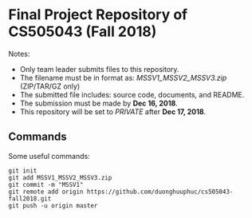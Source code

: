 ﻿# Final Project Repository of CS505043 (Fall 2018)

Notes:

 - Only team leader submits files to this repository.
 - The filename must be in format as: *MSSV1_MSSV2_MSSV3.zip* (ZIP/TAR/GZ  only)
 - The submitted file includes: source code, documents, and README.
 - The submission must be made by **Dec 16, 2018**.
 - This repository will be set to *PRIVATE* after **Dec 17, 2018**.

 ## Commands
Some useful commands:

    git init
    git add MSSV1_MSSV2_MSSV3.zip
    git commit -m "MSSV1"
    git remote add origin https://github.com/duonghuuphuc/cs505043-fall2018.git
    git push -u origin master
